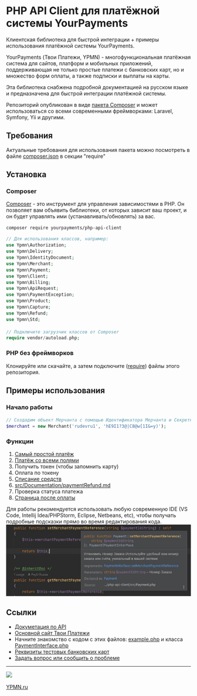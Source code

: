 # PHP API Client для платёжной системы YourPayments
Клиентская библиотека для быстрой интеграции + примеры использования платёжной системы YourPayments.
 
YourPayments (Твои Платежи, YPMN) - многофункциональная платёжная система для сайтов, платформ и мобильных приложений,
поддерживающая не только простые платежи с банковских карт, но и множество форм оплаты,
а также подписки и выплаты на карты.
 
Эта библиотека снабжена подробной документацией на русском языке и предназначена для быстрой интеграции платёжной системы.

Репозиторий опубликован в виде [пакета Composer](https://packagist.org/packages/yourpayments/php-api-client) и может использоваться со всеми современными
фреймворками: Laravel, Symfony, Yii и другими.


## Требования
Актуальные требования для использования пакета можно посмотреть 
в файле [composer.json](https://github.com/yourpayments/php-api-client/blob/main/composer.json)
в секции "require"

## Установка
### Composer
[Composer](https://getcomposer.org/) - это инструмент для управления зависимостями в PHP. Он позволяет вам объявить
библиотеки, от которых зависит ваш проект, и он будет управлять ими (устанавливать/обновлять) за вас.
```shell
composer require yourpayments/php-api-client
```

```php
// Для использования классов, например:
use Ypmn\Authorization;
use Ypmn\Delivery;
use Ypmn\IdentityDocument;
use Ypmn\Merchant;
use Ypmn\Payment;
use Ypmn\Client;
use Ypmn\Billing;
use Ypmn\ApiRequest;
use Ypmn\PaymentException;
use Ypmn\Product;
use Ypmn\Capture;
use Ypmn\Refund;
use Ypmn\Std;

// Подключите загрузчик классов от Composer
require vendor/autoload.php;
```

### PHP без фреймворков
Клонируйте или скачайте, а затем подключите ([require](https://www.php.net/manual/ru/function.require.php)) файлы этого репозитория.

## Примеры использования
### Начало работы
```php
// Создадим объект Мерчанта с помощью Идентификатора Мерчанта и Секретного Ключа Мерчанта
$merchant = new Merchant('rudevru1', 'hE9I1?3@|C8@w[1I&=y)');
```
### Функции
1. [Cамый простой платёж](src/Documentation/simpleGetPaymentLink.md)
2. [Платёж со всеми полями](src/Documentation/getPaymentLink.md)
3. Получить токен (чтобы запомнить карту)
4. Оплата по токену
5. [Списание средств](src/Documentation/paymentCapture.md)
6. [src/Documentation/paymentRefund.md](src/Documentation/paymentRefund.md)
7. Проверка статуса платежа
8. [Страница после оплаты](src/Documentation/returnPage.md)

Для работы рекомендуется использовать любую современную IDE (VS Code, Intellij Idea/PHPStorm,
Eclipse, Netbeans, etc), чтобы получать подробные подсказки прямо во время редактирования кода.
![IDE screenshot](screenshot.jpg "IDE screenshot")

## Ссылки
- [Докуметация по API](https://dev.YPMN.ru/ru/documents/apiv4/)
- [Основной сайт Твои Платежи](https://YPMN.ru/)
- Начните знакомство с кодом с этих файлов: [example.php](https://github.com/yourpayments/php-api-client/blob/main/example.php) и
  класса [PaymentInterface.php](https://github.com/yourpayments/php-api-client/blob/main/src/PaymentInterface.php)
- [Реквизиты тестовых банковских карт](https://dev.payu.ru/ru/documents/rest-api/testing/#menu-2)
- [Задать вопрос или сообщить о проблеме](https://github.com/yourpayments/php-api-client/issues/new)

-------------
![](https://ypmn.ru/s/img/logo/ru/dark/horizontal_logo.svg)
 
[YPMN.ru](https://YPMN.ru/ "Платёжная система для сайтов и не только")
